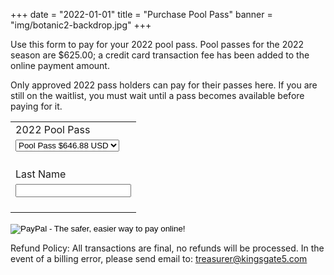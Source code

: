 +++
date = "2022-01-01"
title = "Purchase Pool Pass"
banner = "img/botanic2-backdrop.jpg"
+++

<p>Use this form to pay for your 2022 pool pass. Pool passes for the 2022 season are $625.00; a credit card transaction fee has been added to the online payment amount.</p>

<div class="alert alert-info" role="alert">Only approved 2022 pass holders can pay for their passes here. If you are still on the waitlist, you must wait until a pass becomes available before paying for it.</div>
<form action="https://www.paypal.com/cgi-bin/webscr" method="post" target="_top">
<input type="hidden" name="cmd" value="_s-xclick">
<input type="hidden" name="hosted_button_id" value="TDJXNW6AARCR6">
<table>
<tr><td><input type="hidden" name="on0" value="2022 Pool Pass">2022 Pool Pass</td></tr><tr><td><select name="os0" style="margin-bottom: 20px;">
<option value="Pool Pass">Pool Pass $646.88 USD</option>
</select> </td></tr>
<tr><td><input type="hidden" name="on1" value="Last Name">Last Name</td></tr><tr><td><input type="text" name="os1" maxlength="200" style="margin-bottom: 20px;"></td></tr>
</table>
<input type="hidden" name="currency_code" value="USD">
<input type="image" src="https://www.paypalobjects.com/en_US/i/btn/btn_paynowCC_LG.gif" border="0" name="submit" alt="PayPal - The safer, easier way to pay online!">
<img alt="" border="0" src="https://www.paypalobjects.com/en_US/i/scr/pixel.gif" width="1" height="1">
</form>

</p>
<p>Refund Policy: All transactions are final, no refunds will be processed. In the event of a billing error, please send email to: <a href="mailto:treasurer@kingsgate5.com">treasurer@kingsgate5.com</a></p>

